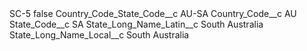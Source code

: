 <?xml version="1.0" encoding="UTF-8"?>
<CustomMetadata xmlns="http://soap.sforce.com/2006/04/metadata" xmlns:xsi="http://www.w3.org/2001/XMLSchema-instance" xmlns:xsd="http://www.w3.org/2001/XMLSchema">
    <label>SC-5</label>
    <protected>false</protected>
    <values>
        <field>Country_Code_State_Code__c</field>
        <value xsi:type="xsd:string">AU-SA</value>
    </values>
    <values>
        <field>Country_Code__c</field>
        <value xsi:type="xsd:string">AU</value>
    </values>
    <values>
        <field>State_Code__c</field>
        <value xsi:type="xsd:string">SA</value>
    </values>
    <values>
        <field>State_Long_Name_Latin__c</field>
        <value xsi:type="xsd:string">South Australia</value>
    </values>
    <values>
        <field>State_Long_Name_Local__c</field>
        <value xsi:type="xsd:string">South Australia</value>
    </values>
</CustomMetadata>
